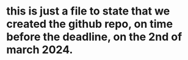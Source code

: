# this is just a file to state that we created the github repo, on time before the deadline, on the 2nd of march 2024.
